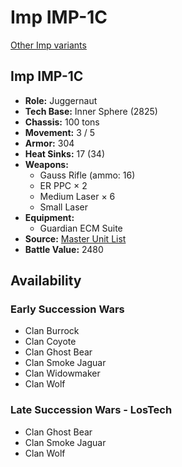 # Imp IMP-1C 

[Other Imp variants](../imp.md) 

## Imp IMP-1C 

- **Role:** Juggernaut 
- **Tech Base:** Inner Sphere (2825) 
- **Chassis:** 100 tons 
- **Movement:** 3 / 5 
- **Armor:** 304 
- **Heat Sinks:** 17 (34) 
- **Weapons:** 
  - Gauss Rifle (ammo: 16) 
  - ER PPC × 2 
  - Medium Laser × 6 
  - Small Laser 
- **Equipment:** 
  - Guardian ECM Suite 
- **Source:** [Master Unit List](http://masterunitlist.info/Unit/Details/1609/imp-imp-1c) 
- **Battle Value:** 2480 

## Availability 

### Early Succession Wars 

- Clan Burrock 
- Clan Coyote 
- Clan Ghost Bear 
- Clan Smoke Jaguar 
- Clan Widowmaker 
- Clan Wolf 

### Late Succession Wars - LosTech 

- Clan Ghost Bear 
- Clan Smoke Jaguar 
- Clan Wolf 

